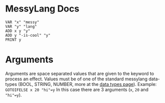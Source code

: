 # MessyLang Docs

```
VAR "x" "messy"
VAR "y" "lang"
ADD x y "y"
ADD y "-is-cool" "y"
PRINT y
```

# Arguments

Arguments are space separated values that are given to the keyword to process an effect.
Values must be of one of the standard messylang data-types (BOOL, STRING, NUMBER, more at the [data types page](/program_structure/data-types.html)).
Example:
`GOTOIFELSE x 20 "hi"=y`
In this case there are 3 arguments (`x`, `20` and `"hi"=y`).
